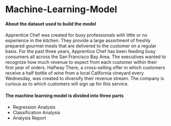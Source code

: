 # Machine-Learning-Model

#### About the dataset used to build the model
Apprentice Chef was created for busy professionals with little or no experience in the kitchen. They provide a large assortment of freshly prepared gourmet meals that are delivered to the customer on a regular basis. For the past three years, Apprentice Chef has been feeding busy consumers all across the San Francisco Bay Area. The executives wanted to recognize how much revenue to expect from each customer within their first year of orders. Halfway There, a cross-selling offer in which customers receive a half bottle of wine from a local California vineyard every Wednesday, was created to diversify their revenue stream. The company is curious as to which customers will sign up for this service.

####  The machine learning model is divided into three parts
- Regression Analysis
- Classification Analysis
- Analysis Report
